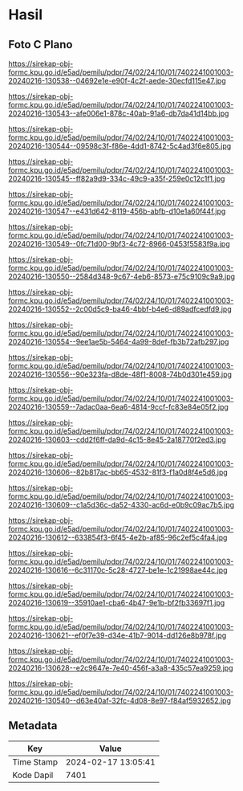 # Hasil

## Foto C Plano

https://sirekap-obj-formc.kpu.go.id/e5ad/pemilu/pdpr/74/02/24/10/01/7402241001003-20240216-130538--04692e1e-e90f-4c2f-aede-30ecfd115e47.jpg

https://sirekap-obj-formc.kpu.go.id/e5ad/pemilu/pdpr/74/02/24/10/01/7402241001003-20240216-130543--afe006e1-878c-40ab-91a6-db7da41d14bb.jpg

https://sirekap-obj-formc.kpu.go.id/e5ad/pemilu/pdpr/74/02/24/10/01/7402241001003-20240216-130544--09598c3f-f86e-4dd1-8742-5c4ad3f6e805.jpg

https://sirekap-obj-formc.kpu.go.id/e5ad/pemilu/pdpr/74/02/24/10/01/7402241001003-20240216-130545--ff82a9d9-334c-49c9-a35f-259e0c12c1f1.jpg

https://sirekap-obj-formc.kpu.go.id/e5ad/pemilu/pdpr/74/02/24/10/01/7402241001003-20240216-130547--e431d642-8119-456b-abfb-d10e1a60f44f.jpg

https://sirekap-obj-formc.kpu.go.id/e5ad/pemilu/pdpr/74/02/24/10/01/7402241001003-20240216-130549--0fc71d00-9bf3-4c72-8966-0453f5583f9a.jpg

https://sirekap-obj-formc.kpu.go.id/e5ad/pemilu/pdpr/74/02/24/10/01/7402241001003-20240216-130550--2584d348-9c67-4eb6-8573-e75c9109c9a9.jpg

https://sirekap-obj-formc.kpu.go.id/e5ad/pemilu/pdpr/74/02/24/10/01/7402241001003-20240216-130552--2c00d5c9-ba46-4bbf-b4e6-d89adfcedfd9.jpg

https://sirekap-obj-formc.kpu.go.id/e5ad/pemilu/pdpr/74/02/24/10/01/7402241001003-20240216-130554--9ee1ae5b-5464-4a99-8def-fb3b72afb297.jpg

https://sirekap-obj-formc.kpu.go.id/e5ad/pemilu/pdpr/74/02/24/10/01/7402241001003-20240216-130556--90e323fa-d8de-48f1-8008-74b0d301e459.jpg

https://sirekap-obj-formc.kpu.go.id/e5ad/pemilu/pdpr/74/02/24/10/01/7402241001003-20240216-130559--7adac0aa-6ea6-4814-9ccf-fc83e84e05f2.jpg

https://sirekap-obj-formc.kpu.go.id/e5ad/pemilu/pdpr/74/02/24/10/01/7402241001003-20240216-130603--cdd2f6ff-da9d-4c15-8e45-2a18770f2ed3.jpg

https://sirekap-obj-formc.kpu.go.id/e5ad/pemilu/pdpr/74/02/24/10/01/7402241001003-20240216-130606--82b817ac-bb65-4532-81f3-f1a0d8f4e5d6.jpg

https://sirekap-obj-formc.kpu.go.id/e5ad/pemilu/pdpr/74/02/24/10/01/7402241001003-20240216-130609--c1a5d36c-da52-4330-ac6d-e0b9c09ac7b5.jpg

https://sirekap-obj-formc.kpu.go.id/e5ad/pemilu/pdpr/74/02/24/10/01/7402241001003-20240216-130612--633854f3-6f45-4e2b-af85-96c2ef5c4fa4.jpg

https://sirekap-obj-formc.kpu.go.id/e5ad/pemilu/pdpr/74/02/24/10/01/7402241001003-20240216-130616--6c31170c-5c28-4727-be1e-1c21998ae44c.jpg

https://sirekap-obj-formc.kpu.go.id/e5ad/pemilu/pdpr/74/02/24/10/01/7402241001003-20240216-130619--35910ae1-cba6-4b47-9e1b-bf2fb33697f1.jpg

https://sirekap-obj-formc.kpu.go.id/e5ad/pemilu/pdpr/74/02/24/10/01/7402241001003-20240216-130621--ef0f7e39-d34e-41b7-9014-dd126e8b978f.jpg

https://sirekap-obj-formc.kpu.go.id/e5ad/pemilu/pdpr/74/02/24/10/01/7402241001003-20240216-130628--e2c9647e-7e40-456f-a3a8-435c57ea9259.jpg

https://sirekap-obj-formc.kpu.go.id/e5ad/pemilu/pdpr/74/02/24/10/01/7402241001003-20240216-130540--d63e40af-32fc-4d08-8e97-f84af5932652.jpg


## Metadata

| Key        | Value               |
| ---------- | ------------------- |
| Time Stamp | 2024-02-17 13:05:41 |
| Kode Dapil | 7401                |



